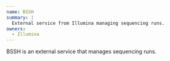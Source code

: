 ```yaml
---
name: BSSH
summary: |
  External service from Illumina managing sequencing runs.
owners:
  - Illumina
---
```


BSSH is an external service that manages sequencing runs. 

<NodeGraph />
